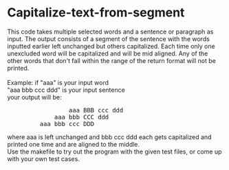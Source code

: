 # Capitalize-text-from-segment
This code takes multiple selected words and a sentence or paragraph as input. The output consists of a segment of the sentence with the words inputted earlier left unchanged but others capitalized. Each time only one unexcluded word will be capitalized and will be mid aligned. Any of the other words that don't fall within the range of the return format will not be printed. <br /><br />
Example: if "aaa" is your input word <br />
"aaa bbb ccc ddd" is your input sentence<br />
your output will be: <br />
<pre>
                 aaa BBB ccc ddd
             aaa bbb CCC ddd
         aaa bbb ccc DDD
</pre>
where aaa is left unchanged and bbb ccc ddd each gets capitalized and printed one time and are aligned to the middle.
<br />
Use the makefile to try out the program with the given test files, or come up with your own test cases.
